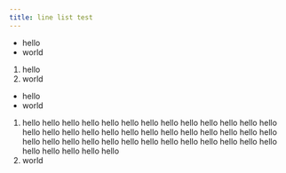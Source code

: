 ```yaml
---
title: line list test
---
```



<ul class="line-list">
    <li>hello</li>
    <li>world</li>
</ul>


<ol class="line-list">
    <li>hello</li>
    <li>world</li>
</ol>


<ul class="line-list marker">
    <li>hello</li>
    <li>world</li>
</ul>


<ol class="marker">
    <li>hello hello hello hello hello hello hello hello hello hello hello hello hello hello hello hello hello hello hello hello hello hello hello hello hello hello hello hello hello hello hello hello hello hello hello hello hello hello hello hello hello hello hello hello </li>
    <li>world</li>
</ol>
